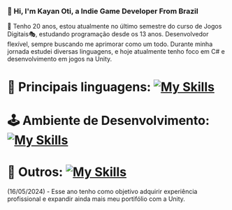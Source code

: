 ### 👋 Hi, I'm Kayan Oti, a Indie Game Developer From Brazil

<!--
**Kayan-Oti/Kayan-Oti** is a ✨ _special_ ✨ repository because its `README.md` (this file) appears on your GitHub profile.

Here are some ideas to get you started:

- 🔭 I’m currently working on ...
- 🌱 I’m currently learning ...
- 👯 I’m looking to collaborate on ...
- 🤔 I’m looking for help with ...
- 💬 Ask me about ...
- 📫 How to reach me: ...
- 😄 Pronouns: ...
- ⚡ Fun fact: ...
-->

🎈 Tenho 20 anos, estou atualmente no último semestre do curso de Jogos Digitais🎭, estudando programação desde os 13 anos. Desenvolvedor flexível, sempre buscando me aprimorar como um todo. Durante minha jornada estudei diversas linguagens, e hoje atualmente tenho foco em C# e desenvolvimento em jogos na Unity.

# 👑 Principais linguagens: [![My Skills](https://skillicons.dev/icons?i=cpp,c,java,js,css,html,react)](https://skillicons.dev)
# 🕹 Ambiente de Desenvolvimento: [![My Skills](https://skillicons.dev/icons?i=unity,unreal,vscode,blender)](https://skillicons.dev)
# 🎱 Outros: [![My Skills](https://skillicons.dev/icons?i=notion,github,discord)](https://skillicons.dev)

(16/05/2024) - Esse ano tenho como objetivo adquirir experiência profissional e expandir ainda mais meu portifólio com a Unity.
